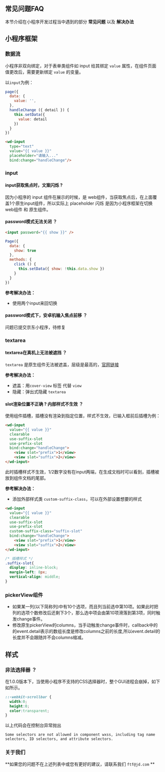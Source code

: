 ## 常见问题FAQ
本节介绍在小程序开发过程当中遇到的部分 **常见问题** 以及 **解决办法**

## 小程序框架

### 数据流
小程序非双向绑定，对于表单类组件如 input 给其绑定 `value` 属性，在组件页面值更改后，需要更新绑定 `value` 的变量。

以`input`为例：
```javascript
page({
  data: {
    value: '',
  },
  handleChange ({ detail }) {
    this.setData({
      value: detail
    })
  }
})
```
```html
<wd-input 
  type="text"
  value="{{ value }}"
  placeholder="请输入..."
  bind:change="handleChange"/>
```

### input

#### input获取焦点时，文案闪烁 ?

因为小程序的 input 组件在展示的时候，是 web组件，当获取焦点后，在上面覆盖1个原生input组件，所以实际上 placeholder 闪烁 是因为小程序框架在切换 web组件 和 原生组件。

#### password模式无法关闭 ？

```html
<input password="{{ show }}" />
 ```

```javascript
Page({
  data: {
    show: true
  },
  methods: {
    click () {
      this.setData({ show: !this.data.show }) 
    }
  }
})
 ```

**参考解决办法：**
* 使用两个input来回切换

#### password模式下，安卓机输入焦点前移 ？

问题已提交京东小程序，待修复

### textarea

#### textarea在真机上无法被遮挡 ？

`textarea` 是原生组件无法被遮盖，层级是最高的，[官网链接](https://developers.weixin.qq.com/miniprogram/dev/component/native-component.html)

**参考解决办法：**
* 遮盖：用`cover-view` 标签 代替 `view`
* 隐藏：弹出式隐藏 `textarea`

#### slot渲染位置不正确 ? 内部样式不生效 ？

使用组件插槽，插槽没有渲染到指定位置，样式不生效，已输入框前后插槽为例：

```html
<wd-input
  value="{{ value }}"
  clearable
  use-suffix-slot
  use-prefix-slot
  bind:change="handleChange">
    <view slot="prefix">1</view>
    <view slot="suffix">2</view>
</wd-input>
```

此时插槽样式不生效，1/2数字没有在input两端，在生成文档时可以看到，插槽被放到组件文档的尾部。

**参考解决办法：**
* 添加外部样式类 `custom-suffix-class`，可以在外部设置想要的样式

```html
<wd-input
  value="{{ value }}"
  clearable
  use-suffix-slot
  use-prefix-slot
  custom-suffix-class="suffix-slot"
  bind:change="handleChange">
    <view slot="prefix">1</view>
    <view slot="suffix">2</view>
</wd-input>
```

```css
/* 插槽样式 */
.suffix-slot{
  display: inline-block;
  margin-left: 8px;
  vertical-align: middle;
}
```

### pickerView组件

* 如果某一列(以下简称列)中有10个选项，而且列当前选中第10项。如果此时把列的选项个数修改后还剩下3个，那么选中项会由第10项滑落到第3项，同时触发change事件。
* 修改原生pickerView的columns，当手动触发change事件时，callback中的的event.detail表示的数组长度是修改columns之前的长度,所以event.detail的长度并不会跟随并不会columns缩减。

## 样式

### 非法选择器 ？

在1.0.0版本下，当使用小程序不支持的CSS选择器时，整个GUI进程会崩掉，如下如所示。

```css
::-webkit-scrollbar {
  width:0;
  height:0;
  color:transparent;
}
```

以上代码会在控制台异常抛出

```
Some selectors are not allowed in component wxss, including tag name selectors, ID selectors, and attribute selectors.
```

### 关于我们

**如果您的问题不在上述列表中或您有更好的建议，请联系我们 `ftf@jd.com` **